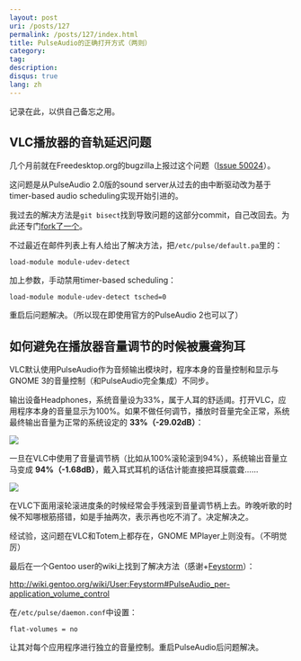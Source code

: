 ```yaml
---
layout: post
uri: /posts/127
permalink: /posts/127/index.html
title: PulseAudio的正确打开方式（两则）
category:
tag:
description:
disqus: true
lang: zh
---
```


记录在此，以供自己备忘之用。



## VLC播放器的音轨延迟问题

几个月前就在Freedesktop.org的bugzilla上报过这个问题（[Issue 50024](https://bugs.freedesktop.org/show_bug.cgi?id=50024)）。

这问题是从PulseAudio 2.0版的sound server从过去的由中断驱动改为基于timer-based audio scheduling实现开始引进的。

我过去的解决方法是`git bisect`找到导致问题的这部分commit，自己改回去。为此还专门[fork了一个](https://github.com/soimort/pulseaudio-vlc-friendly)。

不过最近在邮件列表上有人给出了解决方法，把`/etc/pulse/default.pa`里的：

    load-module module-udev-detect 

加上参数，手动禁用timer-based scheduling：

    load-module module-udev-detect tsched=0

重启后问题解决。（所以现在即使用官方的PulseAudio 2也可以了）



## 如何避免在播放器音量调节的时候被震聋狗耳

VLC默认使用PulseAudio作为音频输出模块时，程序本身的音量控制和显示与GNOME 3的音量控制（和PulseAudio完全集成）不同步。

输出设备Headphones，系统音量设为33%，属于人耳的舒适阈。打开VLC，应用程序本身的音量显示为100%。如果不做任何调节，播放时音量完全正常，系统最终输出音量为正常的系统设定的 __33%（-29.02dB）__：

![](http://i.imgur.com/nijW8.png)

一旦在VLC中使用了音量调节柄（比如从100%滚轮滚到94%），系统输出音量立马变成 __94%（-1.68dB）__，戴入耳式耳机的话估计能直接把耳膜震聋……

![](http://i.imgur.com/hmREe.png)

在VLC下面用滚轮滚进度条的时候经常会手残滚到音量调节柄上去。昨晚听歌的时候不知哪根筋搭错，如是手抽两次，表示再也吃不消了。决定解决之。

经试验，这问题在VLC和Totem上都存在，GNOME MPlayer上则没有。（不明觉厉）

最后在一个Gentoo user的wiki上找到了解决方法（感谢+[Feystorm](http://wiki.gentoo.org/wiki/User:Feystorm)）：

<http://wiki.gentoo.org/wiki/User:Feystorm#PulseAudio_per-application_volume_control>

在`/etc/pulse/daemon.conf`中设置：

    flat-volumes = no

让其对每个应用程序进行独立的音量控制。重启PulseAudio后问题解决。


